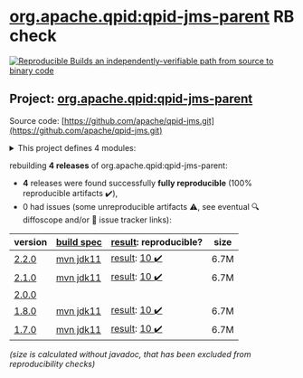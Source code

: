 [org.apache.qpid:qpid-jms-parent](https://central.sonatype.com/artifact/org.apache.qpid/qpid-jms-parent/versions) RB check
=======

[![Reproducible Builds](https://reproducible-builds.org/images/logos/rb.svg) an independently-verifiable path from source to binary code](https://reproducible-builds.org/)

## Project: [org.apache.qpid:qpid-jms-parent](https://central.sonatype.com/artifact/org.apache.qpid/qpid-jms-parent/versions)

Source code: [https://github.com/apache/qpid-jms.git](https://github.com/apache/qpid-jms.git)

<details><summary>This project defines 4 modules:</summary>

* [org.apache.qpid:apache-qpid-jms](https://search.maven.org/artifact/org.apache.qpid/apache-qpid-jms/)
* [org.apache.qpid:qpid-jms-client](https://search.maven.org/artifact/org.apache.qpid/qpid-jms-client/)
* [org.apache.qpid:qpid-jms-discovery](https://search.maven.org/artifact/org.apache.qpid/qpid-jms-discovery/)
* [org.apache.qpid:qpid-jms-parent](https://search.maven.org/artifact/org.apache.qpid/qpid-jms-parent/)
</details>

rebuilding **4 releases** of org.apache.qpid:qpid-jms-parent:
- **4** releases were found successfully **fully reproducible** (100% reproducible artifacts :heavy_check_mark:),
- 0 had issues (some unreproducible artifacts :warning:, see eventual :mag: diffoscope and/or :memo: issue tracker links):

| version | [build spec](/BUILDSPEC.md) | [result](https://reproducible-builds.org/docs/jvm/): reproducible? | size |
| -- | --------- | ------ | -- |
| [2.2.0](https://search.maven.org/artifact/org.apache.qpid/qpid-jms-parent/2.2.0/pom) | [mvn jdk11](qpid-jms-2.2.0.buildspec) | [result](qpid-jms-parent-2.2.0.buildinfo): [10 :heavy_check_mark: ](qpid-jms-parent-2.2.0.buildcompare) | 6.7M |
| [2.1.0](https://search.maven.org/artifact/org.apache.qpid/qpid-jms-parent/2.1.0/pom) | [mvn jdk11](qpid-jms-2.1.0.buildspec) | [result](qpid-jms-parent-2.1.0.buildinfo): [10 :heavy_check_mark: ](qpid-jms-parent-2.1.0.buildcompare) | 6.7M |
| [2.0.0](https://search.maven.org/artifact/org.apache.qpid/qpid-jms-parent/2.0.0/pom) | | | |
| [1.8.0](https://search.maven.org/artifact/org.apache.qpid/qpid-jms-parent/1.8.0/pom) | [mvn jdk11](qpid-jms-1.8.0.buildspec) | [result](qpid-jms-parent-1.8.0.buildinfo): [10 :heavy_check_mark: ](qpid-jms-parent-1.8.0.buildcompare) | 6.7M |
| [1.7.0](https://search.maven.org/artifact/org.apache.qpid/qpid-jms-parent/1.7.0/pom) | [mvn jdk11](qpid-jms-1.7.0.buildspec) | [result](qpid-jms-parent-1.7.0.buildinfo): [10 :heavy_check_mark: ](qpid-jms-parent-1.7.0.buildcompare) | 6.7M |

<i>(size is calculated without javadoc, that has been excluded from reproducibility checks)</i>
